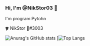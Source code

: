 ### Hi, I'm @NikStor03 👋

I'm program Pytohn

🍀 NikStor 🌿#3003

![Anurag's GitHub stats](https://github-readme-stats.vercel.app/api?username=NikStor03&show_icons=true&theme=radical)                                               [![Top Langs](https://github-readme-stats.vercel.app/api/top-langs/?username=NikStor03&layout=compact&theme=radical)

